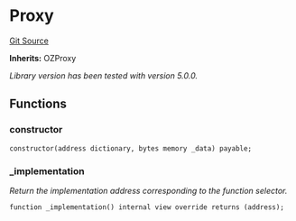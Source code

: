 # Proxy
[Git Source](https://github.com/ecdysisxyz/ucs-contracts/blob/34536bdf106911e4f7742714a91893bacfe09985/proxy/api-reference/Proxy.sol)

**Inherits:**
OZProxy

*Library version has been tested with version 5.0.0.*


## Functions
### constructor


```solidity
constructor(address dictionary, bytes memory _data) payable;
```

### _implementation

*Return the implementation address corresponding to the function selector.*


```solidity
function _implementation() internal view override returns (address);
```


